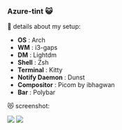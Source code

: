 ### Azure-tint :smiley_cat:

:see_no_evil: details about my setup:

- **OS**                           : Arch
- **WM**                           : i3-gaps
- **DM**                           : Lightdm
- **Shell**                        : Zsh
- **Terminal**                     : Kitty
- **Notify Daemon**                : Dunst
- **Compositor**                   : Picom by ibhagwan
- **Bar**                          : Polybar

:heart_eyes_cat: screenshot: 

<img src="https://raw.githubusercontent.com/r3wind29/dotfiles-azure/main/screenshot/2020-11-29-165420_1920x1080_scrot.png">

<img src="https://raw.githubusercontent.com/r3wind29/dotfiles-azure/main/screenshot/2020-11-30-140420_1920x1080_scrot.png">
